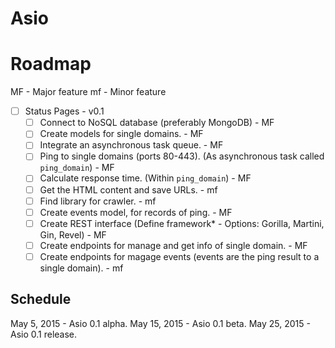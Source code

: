 # Asio

# Roadmap 

MF - Major feature
mf - Minor feature

- [ ] Status Pages - v0.1
  - [ ] Connect to NoSQL database (preferably MongoDB) - MF
  - [ ] Create models for single domains. - MF
  - [ ] Integrate an asynchronous task queue. - MF
  - [ ] Ping to single domains (ports 80-443). (As asynchronous task called `ping_domain`) - MF
  - [ ] Calculate response time. (Within `ping_domain`) - MF
  - [ ] Get the HTML content and save URLs. - mf
  - [ ] Find library for crawler. - mf
  - [ ] Create events model, for records of ping. - MF
  - [ ] Create REST interface (Define framework* - Options: Gorilla, Martini, Gin, Revel) - MF
  - [ ] Create endpoints for manage and get info of single domain. - MF
  - [ ] Create endpoints for magage events (events are the ping result to a single domain). - mf

## Schedule

May 5, 2015 - Asio 0.1 alpha.
May 15, 2015 - Asio 0.1 beta.
May 25, 2015 - Asio 0.1 release.

